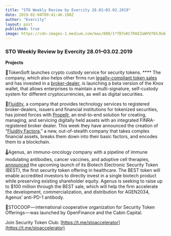 ```yaml
---
title: "STO Weekly Review by Evercity 28.01–03.02.2019"
date: 2019-02-04T09:41:46.198Z
author: "Evercity"
layout: post
published: true
image: https://cdn-images-1.medium.com/max/800/1*fD7oKCfK6EZaWYU76hJbdw.png
---
```


### **STO Weekly Review by Evercity 28.01–03.02.2019**


**Projects**

🔐TokenSoft launches crypto custody service for security tokens. **** The company, which also helps other firms run [legally-compliant token sales](https://www.coindesk.com/compliant-icos-bitcoin-ogs-launch-regulated-token-sale-service) and has invested in a [broker-dealer](https://www.coindesk.com/ico-facilitator-tokensoft-acquires-stake-in-regulated-broker-dealer), is launching a beta version of the Knox wallet, that allows enterprises to maintain a multi-signature, self-custody system for different cryptocurrencies, as well as digital securities.

🤝[Fluidity](http://www.fluidity.io/), a company that provides technology services to registered broker-dealers, issuers and financial institutions for tokenized securities, has joined forces with [Propellr,](http://www.propellr.com/) an end-to-end solution for creating, managing, and servicing digitally held assets with an integrated FINRA-registered broker dealer. This week they have announced the creation of “[Fluidity Factora](http://www.factora.io/),” a new, out-of-stealth company that takes complex financial assets, breaks them down into their basic factors, and encodes them to a blockchain.

🌡Agenus, an immuno-oncology company with a pipeline of immune modulating antibodies, cancer vaccines, and adoptive cell therapies, [announced](https://www.prnewswire.com/news-releases/agenus-to-launch-the-first-asset-backed-digital-security-offering-in-healthcare-300785670.html) the upcoming launch of its Biotech Electronic Security Token (BEST), the first security token offering in healthcare. The BEST token will enable accredited investors to directly invest in a single biotech product while preserving existing shareholder equity. Agenus is seeking to raise up to $100 million through the BEST sale, which will help the firm accelerate the development, commercialization, and distribution for AGEN2034, Agenus’ anti-PD-1 antibody.

👬STOCOOP — international cooperative organization for Security Token Offerings — was launched by OpenFinance and the Cabin Capital.

Join Security Token Club: [https://t.me/stoaccelerator](https://t.me/stoaccelerator)
